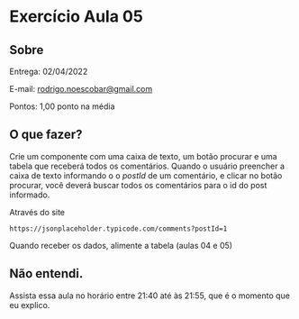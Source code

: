 # Exercício Aula 05

## Sobre
Entrega: 02/04/2022

E-mail: rodrigo.noescobar@gmail.com

Pontos: 1,00 ponto na média

## O que fazer?

Crie um componente com uma caixa de texto, um botão procurar e uma tabela que receberá todos os comentários.
Quando o usuário preencher a caixa de texto informando o o *postId* de um comentário, e clicar no botão procurar, você deverá buscar todos os comentários para o id do post informado.

Através do site 
```
https://jsonplaceholder.typicode.com/comments?postId=1
```

Quando receber os dados, alimente a tabela (aulas 04 e 05)

## Não entendi.

Assista essa aula no horário entre 21:40 até às 21:55, que é o momento que eu explico.
